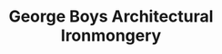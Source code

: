 ---
title: "George Boys Architectural Ironmongery"
url: /darlington/george-boys-architectural-ironmongery/
shop: shop
---